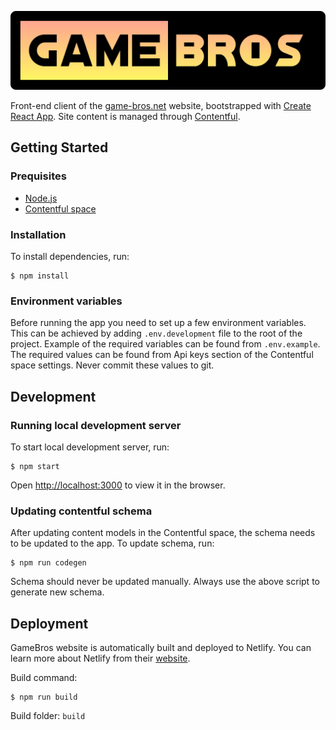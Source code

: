 ![GameBros](public/img/gamebros-logo.svg)

Front-end client of the [game-bros.net](https://game-bros.net) website, bootstrapped with [Create React App](https://github.com/facebook/create-react-app). Site content is managed through [Contentful](http://contentful.com).

## Getting Started

### Prequisites
* [Node.js](https://nodejs.org/en/)
* [Contentful space](https://www.contentful.com/)

### Installation

To install dependencies, run:

```
$ npm install
```

### Environment variables

Before running the app you need to set up a few environment variables. This can be achieved by adding `.env.development` file to the root of the project. Example of the required variables can be found from `.env.example`. The required values can be found from Api keys section of the Contentful space settings. Never commit these values to git.


## Development

### Running local development server

To start local development server, run:

```
$ npm start
```

Open [http://localhost:3000](http://localhost:3000) to view it in the browser.

### Updating contentful schema

After updating content models in the Contentful space, the schema needs to be updated to the app. To update schema, run:

```
$ npm run codegen
```

Schema should never be updated manually. Always use the above script to generate new schema.

## Deployment

GameBros website is automatically built and deployed to Netlify. You can learn more about Netlify from their [website](https://www.netlify.com).

Build command:

```
$ npm run build
```

Build folder: `build`